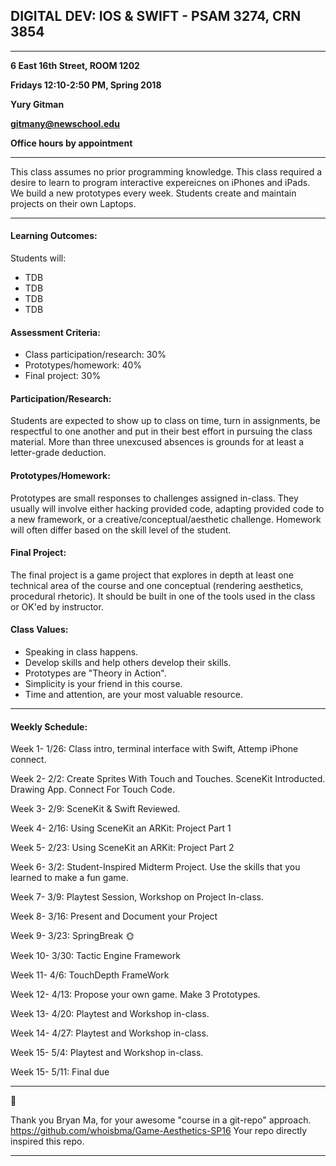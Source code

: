 
## DIGITAL DEV: IOS & SWIFT - PSAM 3274, CRN 3854

---

**6 East 16th Street, ROOM 1202**

**Fridays 12:10-2:50 PM, Spring 2018**

**Yury Gitman**

**gitmany@newschool.edu**

**Office hours by appointment**

---

This class assumes no prior programming knowledge. This class required a desire to learn to program interactive expereicnes on iPhones and iPads.  We build a new prototypes every week. Students create and maintain projects on their own Laptops. 

---
#### Learning Outcomes: 
Students will:
* TDB
* TDB
* TDB
* TDB 
#### Assessment Criteria:	
* Class participation/research: 30%
* Prototypes/homework: 40%
* Final project: 30%
#### Participation/Research: 
Students are expected to show up to class on time, turn in assignments, be respectful to one another and put in their best effort in pursuing the class material. More than three unexcused absences is grounds for at least a letter-grade deduction.
#### Prototypes/Homework: 
Prototypes are small responses to challenges assigned in-class. They usually will involve either hacking provided code, adapting provided code to a new framework, or a creative/conceptual/aesthetic challenge. Homework will often differ based on the skill level of the student.
#### Final Project: 
The final project is a game project that explores in depth at least one technical area of the course and one conceptual (rendering aesthetics, procedural rhetoric). It should be built in one of the tools used in the class or OK'ed by instructor.


#### Class Values:

* Speaking in class happens. 
* Develop skills and help others develop their skills.
* Prototypes are "Theory in Action".
* Simplicity is your friend in this course. 
* Time and attention, are your most valuable resource. 


---
#### Weekly Schedule:

Week 1- 1/26: Class intro, terminal interface with Swift, Attemp iPhone connect. 

Week 2- 2/2: Create Sprites With Touch and Touches. SceneKit Introducted. Drawing App. Connect For Touch Code.

Week 3- 2/9: SceneKit & Swift Reviewed.

Week 4- 2/16: Using SceneKit an ARKit: Project Part 1

Week 5- 2/23: Using SceneKit an ARKit: Project Part 2

Week 6- 3/2: Student-Inspired Midterm Project. Use the skills that you learned to make a fun game. 

Week 7- 3/9: Playtest Session, Workshop on Project In-class.

Week 8- 3/16: Present and Document your Project

Week 9- 3/23: SpringBreak 🌞

Week 10- 3/30: Tactic Engine Framework

Week 11- 4/6: TouchDepth FrameWork

Week 12- 4/13: Propose your own game. Make 3 Prototypes.

Week 13- 4/20: Playtest and Workshop in-class. 

Week 14- 4/27: Playtest and Workshop in-class.

Week 15- 5/4: Playtest and Workshop in-class.

Week 15- 5/11: Final due

---

👏 

Thank you Bryan Ma, for your awesome "course in a git-repo" approach.  
https://github.com/whoisbma/Game-Aesthetics-SP16 
Your repo directly inspired this repo. 

---
